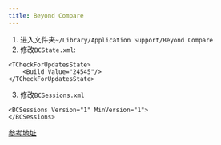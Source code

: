 ```yaml
---
title: Beyond Compare
---
```


1. 进入文件夹`~/Library/Application Support/Beyond Compare`
2. 修改`BCState.xml`:

  ```
  <TCheckForUpdatesState>
      <Build Value="24545"/>
  </TCheckForUpdatesState>
  ```

3. 修改`BCSessions.xml`

  ```
  <BCSessions Version="1" MinVersion="1">
  </BCSessions>
```

[参考地址](https://www.jianshu.com/p/c69639f15231)

